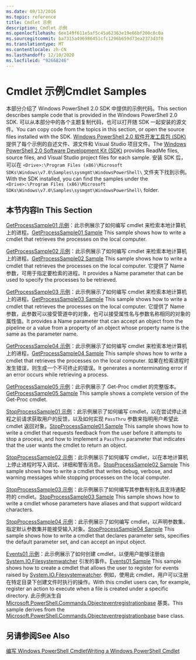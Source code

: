 ```yaml
---
ms.date: 09/13/2016
ms.topic: reference
title: Cmdlet 示例
description: Cmdlet 示例
ms.openlocfilehash: 6ee149f611e5af5c45a62363e19e66bf200c0c0a
ms.sourcegitcommit: ba7315a496986451cfc1296b659d73ea2373d3f0
ms.translationtype: MT
ms.contentlocale: zh-CN
ms.lasthandoff: 12/10/2020
ms.locfileid: "92668246"
---
```

# <a name="cmdlet-samples"></a><span data-ttu-id="bf775-103">Cmdlet 示例</span><span class="sxs-lookup"><span data-stu-id="bf775-103">Cmdlet Samples</span></span>

<span data-ttu-id="bf775-104">本部分介绍了 Windows PowerShell 2.0 SDK 中提供的示例代码。</span><span class="sxs-lookup"><span data-stu-id="bf775-104">This section describes sample code that is provided in the Windows PowerShell 2.0 SDK.</span></span> <span data-ttu-id="bf775-105">可以从本部分中的各个主题复制代码，也可以打开随 SDK 一起安装的源文件。</span><span class="sxs-lookup"><span data-stu-id="bf775-105">You can copy code from the topics in this section, or open the source files installed with the SDK.</span></span> <span data-ttu-id="bf775-106">[Windows PowerShell 2.0 软件开发工具包 (SDK)](https://www.microsoft.com/download/details.aspx?id=2560) 提供了每个示例的自述文件、源文件和 Visual Studio 项目文件。</span><span class="sxs-lookup"><span data-stu-id="bf775-106">The [Windows PowerShell 2.0 Software Development Kit (SDK)](https://www.microsoft.com/download/details.aspx?id=2560) provides ReadMe files, source files, and Visual Studio project files for each sample.</span></span> <span data-ttu-id="bf775-107">安装 SDK 后，可以在 `<Drive>:\Program Files (x86)\Microsoft SDKs\Windows\v7.0\Samples\sysmgmt\WindowsPowerShell\` 文件夹下找到示例。</span><span class="sxs-lookup"><span data-stu-id="bf775-107">With the SDK installed, you can find the samples under the `<Drive>:\Program Files (x86)\Microsoft SDKs\Windows\v7.0\Samples\sysmgmt\WindowsPowerShell\` folder.</span></span>

## <a name="in-this-section"></a><span data-ttu-id="bf775-108">本节内容</span><span class="sxs-lookup"><span data-stu-id="bf775-108">In This Section</span></span>

<span data-ttu-id="bf775-109">[GetProcessSample01 示例](./getprocesssample01-sample.md)：此示例展示了如何编写 cmdlet 来检索本地计算机上的进程。</span><span class="sxs-lookup"><span data-stu-id="bf775-109">[GetProcessSample01 Sample](./getprocesssample01-sample.md) This sample shows how to write a cmdlet that retrieves the processes on the local computer.</span></span>

<span data-ttu-id="bf775-110">[GetProcessSample02 示例](./getprocesssample02-sample.md)：此示例展示了如何编写 cmdlet 来检索本地计算机上的进程。</span><span class="sxs-lookup"><span data-stu-id="bf775-110">[GetProcessSample02 Sample](./getprocesssample02-sample.md) This sample shows how to write a cmdlet that retrieves the processes on the local computer.</span></span> <span data-ttu-id="bf775-111">它提供了 Name 参数，可用于指定要检索的进程。</span><span class="sxs-lookup"><span data-stu-id="bf775-111">It provides a Name parameter that can be used to specify the processes to be retrieved.</span></span>

<span data-ttu-id="bf775-112">[GetProcessSample03 示例](./getprocesssample03-sample.md)：此示例展示了如何编写 cmdlet 来检索本地计算机上的进程。</span><span class="sxs-lookup"><span data-stu-id="bf775-112">[GetProcessSample03 Sample](./getprocesssample03-sample.md) This sample shows how to write a cmdlet that retrieves the processes on the local computer.</span></span> <span data-ttu-id="bf775-113">它提供了 Name 参数，此参数可以接受管道中的对象，也可以接受属性名与参数名称相同的对象的属性值。</span><span class="sxs-lookup"><span data-stu-id="bf775-113">It provides a Name parameter that can accept an object from the pipeline or a value from a property of an object whose property name is the same as the parameter name.</span></span>

<span data-ttu-id="bf775-114">[GetProcessSample04 示例](./getprocesssample04-sample.md)：此示例展示了如何编写 cmdlet 来检索本地计算机上的进程。</span><span class="sxs-lookup"><span data-stu-id="bf775-114">[GetProcessSample04 Sample](./getprocesssample04-sample.md) This sample shows how to write a cmdlet that retrieves the processes on the local computer.</span></span> <span data-ttu-id="bf775-115">如果在检索进程时发生错误，则生成一个不可终止的错误。</span><span class="sxs-lookup"><span data-stu-id="bf775-115">It generates a nonterminating error if an error occurs while retrieving a process.</span></span>

<span data-ttu-id="bf775-116">[GetProcessSample05 示例](./getprocesssample05-sample.md)：此示例展示了 Get-Proc cmdlet 的完整版本。</span><span class="sxs-lookup"><span data-stu-id="bf775-116">[GetProcessSample05 Sample](./getprocesssample05-sample.md) This sample shows a complete version of the Get-Proc cmdlet.</span></span>

<span data-ttu-id="bf775-117">[StopProcessSample01 示例](./stopprocesssample01-sample.md)：此示例展示了如何编写 cmdlet，以在尝试停止进程之前请求获取用户的反馈，以及如何实现 `PassThru` 参数来指明用户希望此 cmdlet 返回对象。</span><span class="sxs-lookup"><span data-stu-id="bf775-117">[StopProcessSample01 Sample](./stopprocesssample01-sample.md) This sample shows how to write a cmdlet that requests feedback from the user before it attempts to stop a process, and how to implement a `PassThru` parameter that indicates that the user wants the cmdlet to return an object.</span></span>

<span data-ttu-id="bf775-118">[StopProcessSample02 示例](./stopprocesssample02-sample.md)：此示例展示了如何编写 cmdlet，以在本地计算机上停止进程时写入调试、详细和警告消息。</span><span class="sxs-lookup"><span data-stu-id="bf775-118">[StopProcessSample02 Sample](./stopprocesssample02-sample.md) This sample shows how to write a cmdlet that writes debug, verbose, and warning messages while stopping processes on the local computer.</span></span>

<span data-ttu-id="bf775-119">[StopProcessSample03 示例](./stopprocesssample03-sample.md)：此示例展示了如何编写其参数有别名且支持通配符的 cmdlet。</span><span class="sxs-lookup"><span data-stu-id="bf775-119">[StopProcessSample03 Sample](./stopprocesssample03-sample.md) This sample shows how to write a cmdlet whose parameters have aliases and that support wildcard characters.</span></span>

<span data-ttu-id="bf775-120">[StopProcessSample04 示例](./stopprocesssample04-sample.md)：此示例展示了如何编写 cmdlet，以声明参数集、指定默认参数集并能接受输入对象。</span><span class="sxs-lookup"><span data-stu-id="bf775-120">[StopProcessSample04 Sample](./stopprocesssample04-sample.md) This sample shows how to write a cmdlet that declares parameter sets, specifies the default parameter set, and can accept an input object.</span></span>

<span data-ttu-id="bf775-121">[Events01 示例](./events01-sample.md)：此示例展示了如何创建 cmdlet，以便用户能够注册由 [System.IO.Filesystemwatcher](/dotnet/api/System.IO.FileSystemWatcher) 引发的事件。</span><span class="sxs-lookup"><span data-stu-id="bf775-121">[Events01 Sample](./events01-sample.md) This sample shows how to create a cmdlet that allows the user to register for events raised by [System.IO.Filesystemwatcher](/dotnet/api/System.IO.FileSystemWatcher).</span></span> <span data-ttu-id="bf775-122">例如，使用此 cmdlet，用户可以注册在特定目录下创建文件时执行的操作。</span><span class="sxs-lookup"><span data-stu-id="bf775-122">With this cmdlet users can, for example, register an action to execute when a file is created under a specific directory.</span></span> <span data-ttu-id="bf775-123">此示例派生自 [Microsoft.PowerShell.Commands.Objecteventregistrationbase](/dotnet/api/Microsoft.PowerShell.Commands.ObjectEventRegistrationBase) 基类。</span><span class="sxs-lookup"><span data-stu-id="bf775-123">This sample derives from the [Microsoft.PowerShell.Commands.Objecteventregistrationbase](/dotnet/api/Microsoft.PowerShell.Commands.ObjectEventRegistrationBase) base class.</span></span>

## <a name="see-also"></a><span data-ttu-id="bf775-124">另请参阅</span><span class="sxs-lookup"><span data-stu-id="bf775-124">See Also</span></span>

[<span data-ttu-id="bf775-125">编写 Windows PowerShell Cmdlet</span><span class="sxs-lookup"><span data-stu-id="bf775-125">Writing a Windows PowerShell Cmdlet</span></span>](./writing-a-windows-powershell-cmdlet.md)
